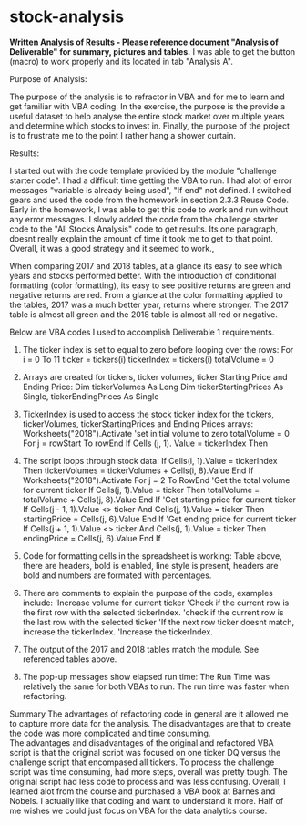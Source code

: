 # stock-analysis
****Written Analysis of Results - Please reference document "Analysis of Deliverable" for summary, pictures and tables.****
I was able to get the button (macro) to work properly and its located in tab "Analysis A".  

Purpose of Analysis:

The purpose of the analysis is to refractor in VBA and for me to learn and get familiar with VBA coding.  In the exercise, the purpose is the provide a useful dataset
to help analyse the entire stock market over multiple years and determine which stocks to invest in.  Finally, the purpose of the project is to frustrate me to the point I rather
hang a shower curtain.  

Results:

I started out with the code template provided by the module "challenge starter code".  I had a difficult time getting the VBA to run.  I had
alot of error messages "variable is already being used", "If end" not defined.  I switched gears and used the code from the homework in 
section 2.3.3 Reuse Code.  Early in the homework, I was able to get this code to work and run without any error messages.  I slowly added
the code from the challenge starter code to the "All Stocks Analysis" code to get results.  Its one paragraph, doesnt really explain the
amount of time it took me to get to that point.  Overall, it was a good strategy and it seemed to work., 

When comparing 2017 and 2018 tables, at a glance its easy to see which years and stocks performed better.  With the introduction of conditional
formatting (color formatting), its easy to see positive returns are green and negative returns are red.  From a glance at the color formatting
applied to the tables, 2017 was a much better year, returns where stronger.  The 2017 table is almost all green and the 2018 table is almost 
all red or negative.
 
 

Below are VBA codes I used to accomplish Deliverable 1 requirements.
1. The ticker index is set to equal to zero before looping over the rows:
For i = 0 To 11
    ticker = tickers(i)
    tickerIndex = tickers(i)
    totalVolume = 0
2.  Arrays are created for tickers, ticker volumes, ticker Starting Price and Ending Price:
Dim tickerVolumes As Long
Dim tickerStartingPrices As Single, tickerEndingPrices As Single
3. TickerIndex is used to access the stock ticker index for the tickers, tickerVolumes, tickerStartingPrices and Ending Prices arrays:
Worksheets("2018").Activate
'set initial volume to zero
 totalVolume = 0
For j = rowStart To rowEnd
If Cells (j, 1). Value = tickerIndex Then
4. The script loops through stock data:
If Cells(i, 1).Value = tickerIndex Then
 tickerVolumes = tickerVolumes + Cells(i, 8).Value
 End If
Worksheets("2018").Activate
    For j = 2 To RowEnd
    'Get the total volume for current ticker
    If Cells(j, 1).Value = ticker Then
   totalVolume = totalVolume + Cells(j, 8).Value
   End If
   'Get starting price for current ticker
    If Cells(j - 1, 1).Value <> ticker And Cells(j, 1).Value = ticker Then
    startingPrice = Cells(j, 6).Value
    End If
    'Get ending price for current ticker
    If Cells(j + 1, 1).Value <> ticker And Cells(j, 1).Value = ticker Then
    endingPrice = Cells(j, 6).Value
    End If
5. Code for formatting cells in the spreadsheet is working:
Table above, there are headers, bold is enabled, line style is present, headers are bold and numbers are formated with percentages.

6. There are comments to explain the purpose of the code, examples include:
'Increase volume for current ticker
 'Check if the current row is the first row with the selected tickerIndex.
  'check if the current row is the last row with the selected ticker
   'If the next row ticker doesnt match, increase the tickerIndex.
   'Increase the tickerIndex.
7. The output of the 2017 and 2018 tables match the module.  See referenced tables above.
8. The pop-up messages show elapsed run time:
The Run Time was relatively the same for both VBAs to run.  The run time was faster when refactoring.  


 

Summary
The advantages of refactoring code in general are it allowed me to capture more data for the analysis.  The disadvantages are that to create the code was more complicated and time consuming.  
The advantages and disadvantages of the original and refactored VBA script is that the original script was focused on one ticker DQ versus the challenge script that encompased all tickers.  To process the challenge script was time consuming, had more steps, overall was pretty tough.  The original script had less code to process and was less confusing.  Overall, I learned alot from the course and purchased a VBA book at Barnes and Nobels.  I actually like that coding and want to understand it more.  Half of me wishes we could just focus on VBA for the data analytics course.
